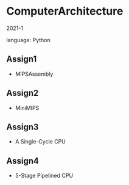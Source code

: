 # ComputerArchitecture
2021-1

language: Python

## Assign1
  - MIPSAssembly
## Assign2
  - MiniMIPS
## Assign3
  - A Single-Cycle CPU
## Assign4
  - 5-Stage Pipelined CPU
